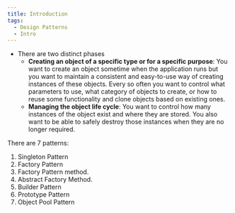 ```yaml
---
title: Introduction
tags:
  - Design Patterns
  - Intro
---
```


<ul>
    <li> 
        There are two distinct phases 
        <ul>
              <li> <b>Creating an object of a specific type or for a specific purpose</b>: You want to create an object sometime when the application runs but you want to maintain a consistent and easy-to-use way of creating instances of these objects. Every so often you want to control what parameters to use, what category of objects to create, or how to reuse some functionality and clone objects based on existing ones. </li>
              <li> <b>Managing the object life cycle</b>: You want to control how many instances of the object exist and where they are stored. You also want to be able to safely destroy those instances when they are no longer required. </li>
        </ul>
    </li>
</ul>

There are 7 patterns:

1. Singleton Pattern
2. Factory Pattern
3. Factory Pattern method.
4. Abstract Factory Method.
5. Builder Pattern
6. Prototype Pattern
7. Object Pool Pattern

